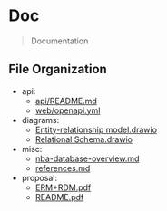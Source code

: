 # Doc

> Documentation

## File Organization

- api:
  - [api/README.md](./api/README.md)
  - [web/openapi.yml](./api/web/openapi.yml)
- diagrams:
  - [Entity-relationship model.drawio](./diagrams/Entity-relationship%20model.drawio)
  - [Relational Schema.drawio](./diagrams/Relational%20Schema.drawio)
- misc:
  - [nba-database-overview.md](./misc/nba-database-overview.md)
  - [references.md](./misc/references.md)
- proposal:
  - [ERM+RDM.pdf](./proposal/ERM+RDM.pdf)
  - [README.pdf](./proposal/README.pdf)
